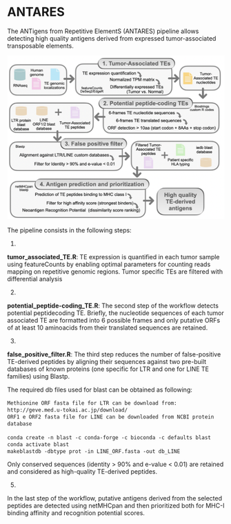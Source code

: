 # ANTARES
The ANTigens from Repetitive ElementS (ANTARES) pipeline allows detecting high quality antigens derived from expressed tumor-associated transposable elements.


![Screenshot](pipeline.png)




The pipeline consists in the following steps: 

1.
**tumor_associated_TE.R**:
TE expression is quantified in each tumor sample using featureCounts by enabling optimal parameters for counting reads mapping on repetitive genomic regions. Tumor specific TEs are filtered with differential analysis

2.
**potential_peptide-coding_TE.R**:
The second step of the workflow detects potential peptidecoding TE. Briefly, the nucleotide sequences of each tumor associated TE are formatted into 6 possible frames and only putative ORFs of at least 10 aminoacids from their translated sequences are retained.

3.
**false_positive_filter.R**:
The third step reduces the number of false-positive TE-derived peptides by aligning their sequences against two pre-built databases of known proteins (one specific for LTR and one for LINE TE families) using Blastp.

The required db files used for blast can be obtained as following:
```
Methionine ORF fasta file for LTR can be download from: http://geve.med.u-tokai.ac.jp/download/
ORF1 e ORF2 fasta file for LINE can be downloaded from NCBI protein database

conda create -n blast -c conda-forge -c bioconda -c defaults blast
conda activate blast
makeblastdb -dbtype prot -in LINE_ORF.fasta -out db_LINE

```
Only conserved sequences (identity > 90% and e-value < 0.01) are retained and considered as high-quality TE-derived peptides.

5.
In the last step of the workflow, putative antigens derived from the selected peptides are detected using netMHCpan and then prioritized both for MHC-I binding affinity and recognition potential scores.
